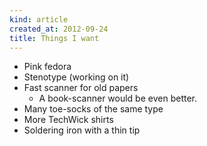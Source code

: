 ```yaml
---
kind: article
created_at: 2012-09-24
title: Things I want
---
```


* Pink fedora
* Stenotype (working on it)
* Fast scanner for old papers
  * A book-scanner would be even better.
* Many toe-socks of the same type
* More TechWick shirts
* Soldering iron with a thin tip
